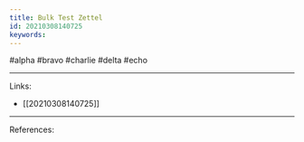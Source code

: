 ```yaml
---
title: Bulk Test Zettel
id: 20210308140725
keywords:
---
```

#alpha #bravo #charlie #delta #echo

---
Links:

- [[20210308140725]]

---
References:
